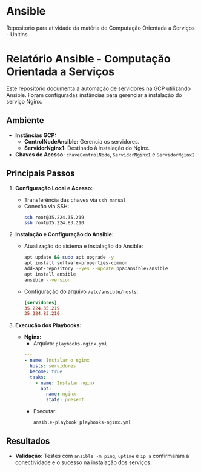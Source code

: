 # Ansible
Repositorio para atividade da matéria de Computação Orientada a Serviços - Unitins

# Relatório Ansible - Computação Orientada a Serviços

Este repositório documenta a automação de servidores na GCP utilizando Ansible. Foram configuradas instâncias para gerenciar a instalação do serviço Nginx.

## Ambiente

- **Instâncias GCP:**
  - **ControlNodeAnsible:** Gerencia os servidores.
  - **ServidorNginx1:** Destinado à instalação do Nginx.
- **Chaves de Acesso:** `chaveControlNode`, `ServidorNginx1` e `ServidorNginx2`

## Principais Passos

1. **Configuração Local e Acesso:**
   - Transferência das chaves via `ssh manual`
   - Conexão via SSH:
     ```bash
     ssh root@35.224.35.219
     ssh root@35.224.83.210
     ```

2. **Instalação e Configuração do Ansible:**
   - Atualização do sistema e instalação do Ansible:
     ```bash
     apt update && sudo apt upgrade -y
     apt install software-properties-common
     add-apt-repository --yes --update ppa:ansible/ansible
     apt install ansible
     ansible --version
     ```
   - Configuração do arquivo `/etc/ansible/hosts`:
     ```ini
     [servidores]
     35.224.35.219
     35.224.83.210
     ```

3. **Execução dos Playbooks:**
   - **Nginx:**
     - Arquivo: `playbooks-nginx.yml`
     ```yaml
     ---
     - name: Instalar o nginx
       hosts: servidores
       become: true
       tasks:
         - name: Instalar nginx
           apt:
             name: nginx
             state: present
     ```
     - Executar:
       ```bash
       ansible-playbook playbooks-nginx.yml
  

## Resultados

- **Validação:** Testes com `ansible -m ping`, `uptime` e `ip a` confirmaram a conectividade e o sucesso na instalação dos serviços.
